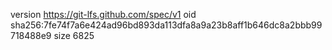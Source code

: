 version https://git-lfs.github.com/spec/v1
oid sha256:7fe74f7a6e424ad96bd893da113dfa8a9a23b8aff1b646dc8a2bbb99718488e9
size 6825
